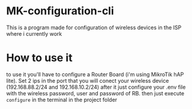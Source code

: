 # MK-configuration-cli
This is a program made for configuration of wireless devices in the ISP where i currently work

# How to use it
to use it you'll have to configure a Router Board (i'm using MikroTik hAP lite). Set 2 ips in the port that you will conect your wireless device (192.168.88.2/24 and 192.168.10.2/24)
after it just configure your .env file with the wireless password, user and password of RB.
then just execute ```configure``` in the terminal in the project folder
